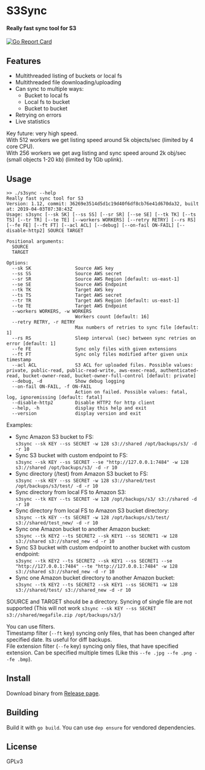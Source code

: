 # S3Sync
#### Really fast sync tool for S3
[![Go Report Card](https://goreportcard.com/badge/github.com/larrabee/s3sync)](https://goreportcard.com/report/github.com/larrabee/s3sync)  

## Features
* Multithreaded listing of buckets or local fs
* Multithreaded file downloading/uploading
* Can sync to multiple ways:
    * Bucket to local fs
    * Local fs to bucket
    * Bucket to bucket
* Retrying on errors
* Live statistics

Key future: very high speed.  
With 512 workers we get listing speed around 5k objects/sec (limited by 4 core CPU).  
With 256 workers we get avg listing and sync speed around 2k obj/sec (small objects 1-20 kb) (limited by 1Gb uplink).  

## Usage
```
>> ./s3sync --help
Really fast sync tool for S3
Version: 1.12, commit: 36269e3514d5d1c19d40f6df8cb76e41d670da32, built at: 2019-04-03T07:38:43Z
Usage: s3sync [--sk SK] [--ss SS] [--sr SR] [--se SE] [--tk TK] [--ts TS] [--tr TR] [--te TE] [--workers WORKERS] [--retry RETRY] [--rs RS] [--fe FE] [--ft FT] [--acl ACL] [--debug] [--on-fail ON-FAIL] [--disable-http2] SOURCE TARGET

Positional arguments:
  SOURCE
  TARGET

Options:
  --sk SK                Source AWS key
  --ss SS                Source AWS secret
  --sr SR                Source AWS Region [default: us-east-1]
  --se SE                Source AWS Endpoint
  --tk TK                Target AWS key
  --ts TS                Target AWS secret
  --tr TR                Target AWS Region [default: us-east-1]
  --te TE                Target AWS Endpoint
  --workers WORKERS, -w WORKERS
                         Workers count [default: 16]
  --retry RETRY, -r RETRY
                         Max numbers of retries to sync file [default: 1]
  --rs RS                Sleep interval (sec) between sync retries on error [default: 1]
  --fe FE                Sync only files with given extensions
  --ft FT                Sync only files modified after given unix timestamp
  --acl ACL              S3 ACL for uploaded files. Possible values: private, public-read, public-read-write, aws-exec-read, authenticated-read, bucket-owner-read, bucket-owner-full-control [default: private]
  --debug, -d            Show debug logging
  --on-fail ON-FAIL, -f ON-FAIL
                         Action on failed. Possible values: fatal, log, ignoremissing [default: fatal]
  --disable-http2        Disable HTTP2 for http client
  --help, -h             display this help and exit
  --version              display version and exit
```

Examples:  
* Sync Amazon S3 bucket to FS:  
```s3sync --sk KEY --ss SECRET -w 128 s3://shared /opt/backups/s3/ -d -r 10```
* Sync S3 bucket with custom endpoint to FS:  
```s3sync --sk KEY --ss SECRET --se "http://127.0.0.1:7484" -w 128 s3://shared /opt/backups/s3/ -d -r 10```
* Sync directory (/test) from Amazon S3 bucket to FS:  
```s3sync --sk KEY --ss SECRET -w 128 s3://shared/test /opt/backups/s3/test/ -d -r 10```
* Sync directory from local FS to Amazon S3:  
```s3sync --tk KEY --ts SECRET -w 128 /opt/backups/s3/ s3://shared -d -r 10```
* Sync directory from local FS to Amazon S3 bucket directory:  
```s3sync --tk KEY --ts SECRET -w 128 /opt/backups/s3/test/ s3://shared/test_new/ -d -r 10```
* Sync one Amazon bucket to another Amazon bucket:  
```s3sync --tk KEY2 --ts SECRET2 --sk KEY1 --ss SECRET1 -w 128 s3://shared s3://shared_new -d -r 10```
* Sync S3 bucket with custom endpoint to another bucket with custom endpoint:  
```s3sync --tk KEY2 --ts SECRET2 --sk KEY1 --ss SECRET1 --se "http://127.0.0.1:7484" --te "http://127.0.0.1:7484" -w 128 s3://shared s3://shared_new -d -r 10```
* Sync one Amazon bucket directory to another Amazon bucket:  
```s3sync --tk KEY2 --ts SECRET2 --sk KEY1 --ss SECRET1 -w 128 s3://shared/test/ s3://shared_new -d -r 10```

SOURCE and TARGET should be a directory. Syncing of single file are not supported (This will not work `s3sync --sk KEY --ss SECRET s3://shared/megafile.zip /opt/backups/s3/`)  

You can use filters.   
Timestamp filter (`--ft` key) syncing only files, that has been changed after specified date. Its useful for diff backups.  
File extension filter (`--fe` key) syncing only files, that have specified extension. Can be specified multiple times (Like this `--fe .jpg --fe .png --fe .bmp`).  

## Install
Download binary from [Release page](https://github.com/larrabee/s3sync/releases).  

## Building
Build it with `go build`.
You can use `dep ensure` for vendored dependencies.

## License
GPLv3
